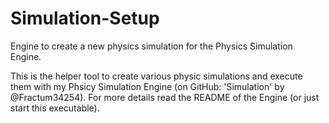 # Simulation-Setup
Engine to create a new physics simulation for the Physics Simulation Engine.

This is the helper tool to create various physic simulations and execute them with my Phsicy Simulation Engine (on GitHub: 'Simulation' by @Fractum34254).
For more details read the README of the Engine (or just start this executable).

